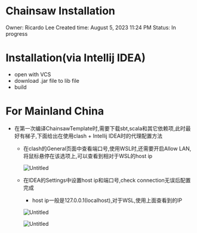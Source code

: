 # Chainsaw Installation

Owner: Ricardo Lee
Created time: August 5, 2023 11:24 PM
Status: In progress

# Installation(via Intellij IDEA)

- open with VCS
- download .jar file to lib file
- build

# For Mainland China

- 在第一次编译ChainsawTemplate时,需要下载sbt,scala和其它依赖项,此时最好有梯子,下面给出在使用clash + Intellij IDEA时的代理配置方法
    - 在clash的General页面中查看端口号,使用WSL时,还需要开启Allow LAN,将鼠标悬停在该选项上,可以查看到相对于WSL的host ip
        
        ![Untitled](Chainsaw%20Installation%20c5bfe4adac7b46a18e32b2cbe675e774/Untitled.png)
        
    - 在IDEA的Settings中设置host ip和端口号,check connection无误后配置完成
        - host ip一般是127.0.0.1(localhost),对于WSL,使用上面查看到的IP
        
        ![Untitled](Chainsaw%20Installation%20c5bfe4adac7b46a18e32b2cbe675e774/Untitled%201.png)
        
        ![Untitled](Chainsaw%20Installation%20c5bfe4adac7b46a18e32b2cbe675e774/Untitled%202.png)
